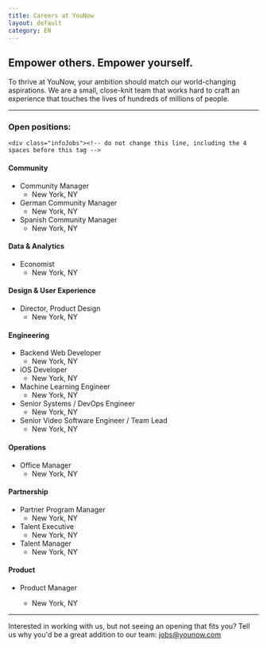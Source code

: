 ```yaml
---
title: Careers at YouNow
layout: default
category: EN
---
```

## Empower others. Empower yourself.

To thrive at YouNow, your ambition should match our world-changing aspirations. We are a small, close-knit team that works hard to craft an experience that touches the lives of hundreds of millions of people.

---

### Open positions:

    <div class="infoJobs"><!-- do not change this line, including the 4 spaces before this tag -->

#### Community 
- Community Manager
  - New York, NY
- German Community Manager
  - New York, NY
- Spanish Community Manager
  - New York, NY

#### Data & Analytics
- Economist
  - New York, NY

#### Design & User Experience
- Director, Product Design
  - New York, NY

#### Engineering
- Backend Web Developer
  - New York, NY
- iOS Developer
  - New York, NY
- Machine Learning Engineer
  - New York, NY
- Senior Systems / DevOps Engineer
  - New York, NY
- Senior Video Software Engineer / Team Lead
  - New York, NY

#### Operations
- Office Manager
  - New York, NY

#### Partnership
- Partner Program Manager
  - New York, NY
- Talent Executive
  - New York, NY
- Talent Manager
  - New York, NY

#### Product
- Product Manager
  - New York, NY

    </div><!-- do not change this line, including the 4 spaces before this tag -->
    
---

Interested in working with us, but not seeing an opening that fits you? Tell us why you'd be a great addition to our team: [jobs@younow.com](jobs@younow.com)
